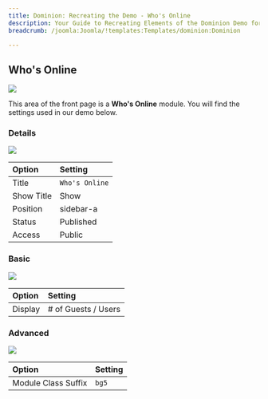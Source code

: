 ```yaml
---
title: Dominion: Recreating the Demo - Who's Online
description: Your Guide to Recreating Elements of the Dominion Demo for Joomla
breadcrumb: /joomla:Joomla/!templates:Templates/dominion:Dominion

---
```


Who's Online
-----

![][demo]

This area of the front page is a **Who's Online** module. You will find the settings used in our demo below.

### Details

![][demo2]

| Option      | Setting        |
| :---------- | :----------    |
| Title       | `Who's Online` |
| Show Title  | Show           |
| Position    | sidebar-a      |
| Status      | Published      |
| Access      | Public         |

### Basic

![][demo3]

| Option      | Setting             |
| :---------- | :----------         |
| Display     | # of Guests / Users |

### Advanced

![][demo4]

| Option              | Setting     |
| :----------         | :---------- |
| Module Class Suffix | `bg5`       |

[demo]: assets/demo_8.jpeg
[demo2]: assets/demo_8a.jpeg
[demo3]: assets/demo_8b.jpeg
[demo4]: assets/demo_8c.jpeg
